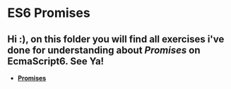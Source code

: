 # ES6 Promises

## Hi :), on this folder you will find all exercises i've done for understanding about *<b>Promises<b>* on EcmaScript6. See Ya!

* [Promises](https://github.com/clucasalcantara/es6-learning/blob/master/es6-scripts/promises/promises.js)
